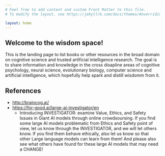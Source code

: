 ```yaml
---
# Feel free to add content and custom Front Matter to this file.
# To modify the layout, see https://jekyllrb.com/docs/themes/#overriding-theme-defaults

layout: home
---
```


## Welcome to the wisdom space!

This is the landing page to list books or other resources in the broad domain on cognitive science and trusted artificial intelligence research. The goal is to share information and knowledge in the cross disapline areas of cognitive psychology, neural science, evolutionary biology, computer science and artificial intelligence, which hopefully help spark and distill wisdomm from it.





## References
* http://braincog.ai/
* https://for-good.ai/large-ai-investigator/en 
  * Introducing INVESTIGATOR: examine Value, Ethics, and Safety Issues in Giant AI models through online crowdsoursing. If you find some large AI models problematic from Ethics and Safety point of view, let us know through the INVESTIGATOR, and we will let others know. If you find them behave ethically, also let us know so that other Large language models can learn from them! And please also see what others have found for these large AI models that may need a CHANGE!
